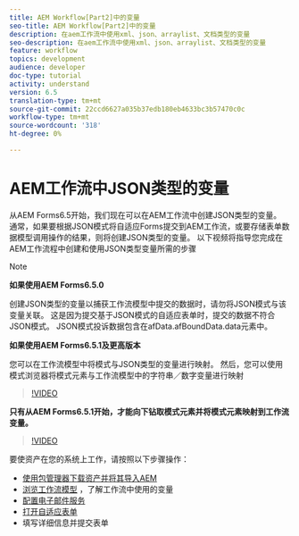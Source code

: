 ```yaml
---
title: AEM Workflow[Part2]中的变量
seo-title: AEM Workflow[Part2]中的变量
description: 在aem工作流中使用xml、json、arraylist、文档类型的变量
seo-description: 在aem工作流中使用xml、json、arraylist、文档类型的变量
feature: workflow
topics: development
audience: developer
doc-type: tutorial
activity: understand
version: 6.5
translation-type: tm+mt
source-git-commit: 22ccd6627a035b37edb180eb4633bc3b57470c0c
workflow-type: tm+mt
source-wordcount: '318'
ht-degree: 0%

---
```


# AEM工作流中JSON类型的变量

从AEM Forms6.5开始，我们现在可以在AEM工作流中创建JSON类型的变量。 通常，如果要根据JSON模式将自适应Forms提交到AEM工作流，或要存储表单数据模型调用操作的结果，则将创建JSON类型的变量。 以下视频将指导您完成在AEM工作流程中创建和使用JSON类型变量所需的步骤
>[!NOTE]

**如果使用AEM Forms6.5.0**

创建JSON类型的变量以捕获工作流模型中提交的数据时，请勿将JSON模式与该变量关联。 这是因为提交基于JSON模式的自适应表单时，提交的数据不符合JSON模式。 JSON模式投诉数据包含在afData.afBoundData.data元素中。

**如果使用AEM Forms6.5.1及更高版本**

您可以在工作流模型中将模式与JSON类型的变量进行映射。 然后，您可以使用模式浏览器将模式元素与工作流模型中的字符串／数字变量进行映射

>[!VIDEO](https://video.tv.adobe.com/v/26444?quality=12&learn=on)

**只有从AEM Forms6.5.1开始，才能向下钻取模式元素并将模式元素映射到工作流变量。**

>[!VIDEO](https://video.tv.adobe.com/v/28097?quality=12&learn=on)

要使资产在您的系统上工作，请按照以下步骤操作：

* [使用包管理器下载资产并将其导入AEM](assets/jsonandstringvariable.zip)
* [浏览工作流模型](http://localhost:4502/editor.html/conf/global/settings/workflow/models/jsonvariable.html) ，了解工作流中使用的变量
* [配置电子邮件服务](https://helpx.adobe.com/experience-manager/6-5/sites/administering/using/notification.html#ConfiguringtheMailService)
* [打开自适应表单](http://localhost:4502/content/dam/formsanddocuments/afbasedonjson/jcr:content?wcmmode=disabled)
* 填写详细信息并提交表单
